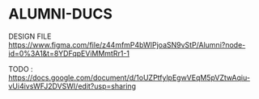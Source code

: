 # ALUMNI-DUCS

DESIGN FILE
https://www.figma.com/file/z44mfmP4bWIPjoaSN9vStP/Alumni?node-id=0%3A1&t=8YDFqpEViMMmtRr1-1

TODO : 
https://docs.google.com/document/d/1oUZPtfylpEgwVEqM5pVZtwAqiu-vUi4ivsWFJ2DVSWI/edit?usp=sharing
